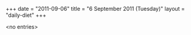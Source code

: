 +++
date = "2011-09-06"
title = "6 September 2011 (Tuesday)"
layout = "daily-diet"
+++


\<no entries\>

